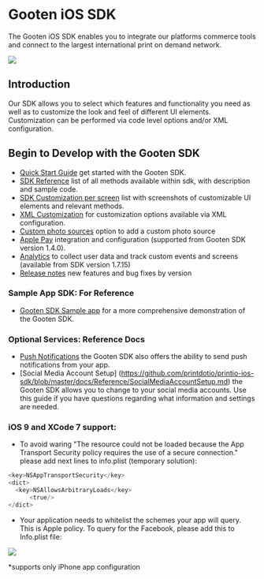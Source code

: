 Gooten iOS SDK
===============

The Gooten iOS SDK enables you to integrate our platforms commerce tools and connect to the largest international print on demand network.

![](https://dl.dropboxusercontent.com/u/19321066/printIO/printio_sdk_screens.png)

## Introduction

Our SDK allows you to select which features and functionality you need as well as to customize the look and feel of different UI elements. Customization can be performed via code level options and/or XML configuration.

## Begin to Develop with the Gooten SDK

- [Quick Start Guide](https://github.com/printdotio/printio-ios-sdk/blob/master/docs/Step-1-project_setup.md) get started with the Gooten SDK.
- [SDK Reference](https://github.com/printdotio/printio-ios-sdk/blob/master/docs/code_customization.md) list of all methods available within sdk, with description and sample code.
- [SDK Customization per screen](https://github.com/printdotio/printio-ios-sdk/blob/master/docs/specific_page_methods.md) list with screenshots of customizable UI elements and relevant methods.
- [XML Customization](https://github.com/printdotio/printio-ios-sdk/blob/master/docs/xml_customization_new.md) for  customization options available via XML configuration.
- [Custom photo sources](https://github.com/printdotio/printio-ios-sdk/blob/master/docs/Photo-Sources/custom_photo_sources.md) option to add a custom photo source
- [Apple Pay](https://github.com/printdotio/printio-ios-sdk/blob/master/docs/apple_pay_integration.md) integration and configuration (supported from Gooten SDK version 1.4.0).
- [Analytics](https://github.com/printdotio/printio-ios-sdk/blob/master/docs/analytics.md) to collect user data and track custom events and screens (available from SDK version 1.7.15)
- [Release notes](https://github.com/printdotio/printio-ios-sdk/blob/master/ReleaseNotes.md) new features and bug fixes by version

### Sample App SDK: For Reference
- [Gooten SDK Sample app](https://github.com/printdotio/printio-ios-example) for a more comprehensive demonstration of the Gooten SDK.

### Optional Services: Reference Docs
- [Push Notifications](https://github.com/printdotio/printio-ios-sdk/blob/master/docs/Reference/PUSH_NOTIFICATIONS.md) the Gooten SDK also offers the ability to send push notifications from your app.
- [Social Media Account Setup] (https://github.com/printdotio/printio-ios-sdk/blob/master/docs/Reference/SocialMediaAccountSetup.md) the Gooten SDK allows you to change to your social media accounts. Use this guide if you have questions regarding what information and settings are needed.

### iOS 9 and XCode 7 support:
- To avoid waring "The resource could not be loaded because the App Transport Security policy requires the use of a secure connection." please add next lines to info.plist (temporary solution):
```Objective-C
<key>NSAppTransportSecurity</key>
<dict>
  <key>NSAllowsArbitraryLoads</key>
      <true/>
</dict>
```

- Your application needs to whitelist the schemes your app will query. This is Apple policy. To query for the Facebook, please add this to Info.plist file:

![](https://dl.dropboxusercontent.com/u/19321066/printIO/Screen%20Shot%202015-11-05%20at%2011.30.11%20AM.png)



*supports only iPhone app configuration
